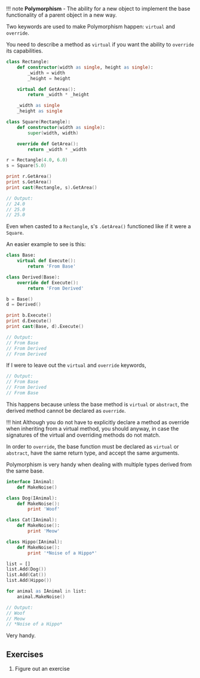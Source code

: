 !!! note
    **Polymorphism** - The ability for a new object to implement the base functionality of a parent object in a new way.

Two keywords are used to make Polymorphism happen: `virtual` and `override`.

You need to describe a method as `virtual` if you want the ability to `override` its capabilities.

```boo
class Rectangle:
    def constructor(width as single, height as single):
        _width = width
        _height = height

    virtual def GetArea():
        return _width * _height

    _width as single
    _height as single

class Square(Rectangle):
    def constructor(width as single):
        super(width, width)

    override def GetArea():
        return _width * _width

r = Rectangle(4.0, 6.0)
s = Square(5.0)

print r.GetArea()
print s.GetArea()
print cast(Rectangle, s).GetArea()

// Output:
// 24.0
// 25.0
// 25.0
```

Even when casted to a `Rectangle`, s's `.GetArea()` functioned like if it were a `Square`.

An easier example to see is this:

```boo
class Base:
    virtual def Execute():
        return 'From Base'

class Derived(Base):
    override def Execute():
        return 'From Derived'

b = Base()
d = Derived()

print b.Execute()
print d.Execute()
print cast(Base, d).Execute()

// Output:
// From Base
// From Derived
// From Derived
```

If I were to leave out the `virtual` and `override` keywords,

```boo
// Output:
// From Base
// From Derived
// From Base
```

This happens because unless the base method is `virtual` or `abstract`, the derived method cannot be declared as `override`.

!!! hint
    Although you do not have to explicitly declare a method as override when inheriting
    from a virtual method, you should anyway, in case the signatures of the virtual and
    overriding methods do not match.

In order to `override`, the base function must be declared as `virtual` or `abstract`, have the same return type, and accept the same arguments.

Polymorphism is very handy when dealing with multiple types derived from the same base.

```boo
interface IAnimal:
    def MakeNoise()

class Dog(IAnimal):
    def MakeNoise():
        print 'Woof'

class Cat(IAnimal):
    def MakeNoise():
        print 'Meow'

class Hippo(IAnimal):
    def MakeNoise():
        print '*Noise of a Hippo*'

list = []
list.Add(Dog())
list.Add(Cat())
list.Add(Hippo())

for animal as IAnimal in list:
    animal.MakeNoise()

// Output:
// Woof
// Meow
// *Noise of a Hippo*
```

Very handy.


## Exercises

1. Figure out an exercise

